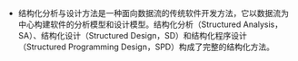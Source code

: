 - 结构化分析与设计方法是一种面向数据流的传统软件开发方法，它以数据流为中心构建软件的分析模型和设计模型。结构化分析（Structured Analysis，SA）、结构化设计（Structured Design，SD）和结构化程序设计（Structured Programming Design，SPD）构成了完整的结构化方法。